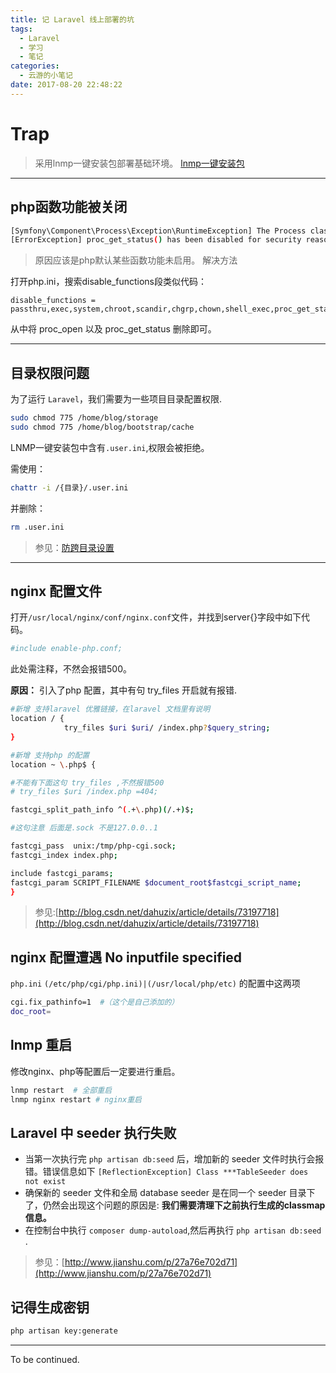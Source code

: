 ```yaml
---
title: 记 Laravel 线上部署的坑
tags:
  - Laravel
  - 学习
  - 笔记
categories:
  - 云游的小笔记
date: 2017-08-20 22:48:22
---
```

# Trap

> 采用lnmp一键安装包部署基础环境。
> [lnmp一键安装包](http://www.yunyoujun.cn/2017/08/20/lnmp%E4%B8%80%E9%94%AE%E5%AE%89%E8%A3%85%E5%8C%85/)

<!-- more -->

---

## php函数功能被关闭

```sh
[Symfony\Component\Process\Exception\RuntimeException] The Process class relies on proc_open, which is not available on your PHP installation.
[ErrorException] proc_get_status() has been disabled for security reasons
```

> 原因应该是php默认某些函数功能未启用。
> 解决方法

打开php.ini，搜索disable_functions段类似代码：

```env
disable_functions = passthru,exec,system,chroot,scandir,chgrp,chown,shell_exec,proc_get_status,popen,ini_alter,ini_restore,dl,openlog,syslog,readlink,symlink,popepassthru,stream_socket_server
```

从中将 proc_open 以及 proc_get_status 删除即可。

---

## 目录权限问题

为了运行 `Laravel`，我们需要为一些项目目录配置权限.

```sh
sudo chmod 775 /home/blog/storage
sudo chmod 775 /home/blog/bootstrap/cache
```

LNMP一键安装包中含有`.user.ini`,权限会被拒绝。

需使用：

```sh
chattr -i /{目录}/.user.ini
```

并删除：

```sh
rm .user.ini
```

> 参见：[防跨目录设置](https://lnmp.org/faq/lnmp-vhost-add-howto.html#user.ini)

---

## nginx 配置文件

打开`/usr/local/nginx/conf/nginx.conf`文件，并找到server{}字段中如下代码。

```sh
#include enable-php.conf;
```

此处需注释，不然会报错500。

**原因：**
引入了php 配置，其中有句 try_files 开启就有报错.

```sh
#新增 支持laravel 优雅链接，在laravel 文档里有说明
location / {
            try_files $uri $uri/ /index.php?$query_string;
}

#新增 支持php 的配置 
location ~ \.php$ {

#不能有下面这句 try_files ,不然报错500
# try_files $uri /index.php =404;

fastcgi_split_path_info ^(.+\.php)(/.+)$;

#这句注意 后面是.sock 不是127.0.0..1

fastcgi_pass  unix:/tmp/php-cgi.sock;
fastcgi_index index.php;

include fastcgi_params;
fastcgi_param SCRIPT_FILENAME $document_root$fastcgi_script_name;
}
```

> 参见:[http://blog.csdn.net/dahuzix/article/details/73197718](http://blog.csdn.net/dahuzix/article/details/73197718)

## nginx 配置遭遇 No inputfile specified

`php.ini` `(/etc/php/cgi/php.ini)|(/usr/local/php/etc)` 的配置中这两项

```sh
cgi.fix_pathinfo=1  #（这个是自己添加的）
doc_root=
```

## lnmp 重启

修改nginx、php等配置后一定要进行重启。

```sh
lnmp restart  # 全部重启
lnmp nginx restart # nginx重启
```

## Laravel 中 seeder 执行失败

- 当第一次执行完 `php artisan db:seed` 后，增加新的 seeder 文件时执行会报错。错误信息如下 `[ReflectionException] Class ***TableSeeder does not exist`
- 确保新的 seeder 文件和全局 database seeder 是在同一个 seeder 目录下了，仍然会出现这个问题的原因是: **我们需要清理下之前执行生成的classmap信息。**
- 在控制台中执行 `composer dump-autoload`,然后再执行 `php artisan db:seed` .

> 参见：[http://www.jianshu.com/p/27a76e702d71](http://www.jianshu.com/p/27a76e702d71)

## 记得生成密钥

```sh
php artisan key:generate
```

---

To be continued.